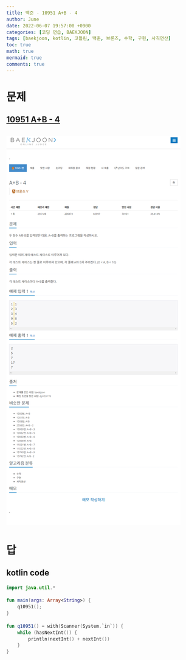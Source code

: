 ```yaml
---
title: 백준 - 10951 A+B - 4
author: June
date: 2022-06-07 19:57:00 +0900
categories: [코딩 연습, BAEKJOON]
tags: [baekjoon, kotlin, 코틀린, 백준, 브론즈, 수학, 구현, 사칙연산]
toc: true
math: true
mermaid: true
comments: true
---
```

# 문제
## [10951 A+B - 4](https://www.acmicpc.net/problem/10951)
## ![screencapture](/posts/coding-practice/baekjoon/screencapture-acmicpc-net-problem-10951.png)

# 답
## kotlin code
```kotlin
import java.util.*

fun main(args: Array<String>) {
    q10951();
}

fun q10951() = with(Scanner(System.`in`)) {
    while (hasNextInt()) {
        println(nextInt() + nextInt())
    }
}
```